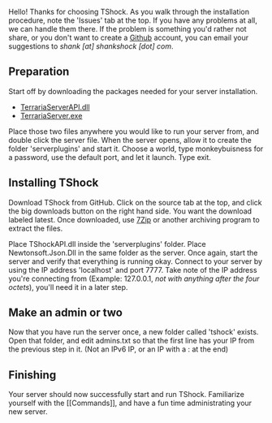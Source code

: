 Hello! Thanks for choosing TShock. As you walk through the installation procedure, note the 'Issues' tab at the top. If you have any problems at all, we can handle them there. If the problem is something you'd rather not share, or you don't want to create a [Github](http://github.com/) account, you can email your suggestions to _shank [at] shankshock [dot] com_.

## Preparation
Start off by downloading the packages needed for your server installation.

* [TerrariaServerAPI.dll](https://github.com/TShock/TShock/blob/master/TShockAPI/TerrariaServerAPI.dll?raw=true)
* [TerrariaServer.exe](https://github.com/TShock/TShock/blob/master/TShockAPI/TerrariaServer.exe?raw=true)

Place those two files anywhere you would like to run your server from, and double click the server file. When the server opens, allow it to create the folder 'serverplugins' and start it. Choose a world, type monkeybuisness for a password, use the default port, and let it launch. Type exit.

## Installing TShock
Download TShock from GitHub. Click on the source tab at the top, and click the big downloads button on the right hand side. You want the download labeled latest. Once downloaded, use [7Zip](http://7zip.org/) or another archiving program to extract the files.

Place TShockAPI.dll inside the 'serverplugins' folder. Place Newtonsoft.Json.Dll in the same folder as the server. Once again, start the server and verify that everything is running okay. Connect to your server by using the IP address 'localhost' and port 7777. Take note of the IP address you're connecting from (Example: 127.0.0.1, *not with anything after the four octets*), you'll need it in a later step.

## Make an admin or two
Now that you have run the server once, a new folder called 'tshock' exists. Open that folder, and edit admins.txt so that the first line has your IP from the previous step in it. (Not an IPv6 IP, or an IP with a : at the end)

## Finishing
Your server should now successfully start and run TShock. Familiarize yourself with the [[Commands]], and have a fun time administrating your new server.